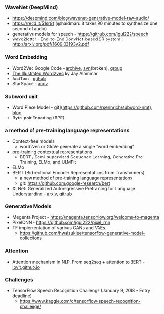 ### WaveNet (DeepMind) 
* https://deepmind.com/blog/wavenet-generative-model-raw-audio/
* https://redd.it/51sr9t (@hardmaru it takes 90 minutes to synthesize one second of audio) 
* generative models for speech - https://github.com/igul222/speech
* wave2letter - End-to-End ConvNet-based SR system : http://arxiv.org/pdf/1609.03193v2.pdf


### Word Embedding 
* Word2Vec Google Code - [archive](https://code.google.com/archive/p/word2vec), [svn](http://word2vec.googlecode.com/svn/trunk)(broken), [group](https://groups.google.com/forum/#!forum/word2vec-toolkit)
* [The Illustrated Word2vec](http://jalammar.github.io/illustrated-word2vec/) by Jay Alammar
* fastText - [github](https://github.com/facebookresearch/fastText)
* StarSpace - [arxiv](https://arxiv.org/abs/1709.03856)

### Subword unit 
* Word Piece Model - git](https://github.com/rsennrich/subword-nmt), [blog](https://lovit.github.io/nlp/2018/04/02/wpm/)
* Byte-pair Encoding (BPE) 


###  a method of pre-training language representations
* Context-free models
  - word2vec or GloVe generate a single "word embedding" 
* pre-training contextual representations
  - BERT / Semi-supervised Sequence Learning, Generative Pre-Training, ELMo, and ULMFit
* ELMo
* BERT (Bidirectional Encoder Representations from Transformers)
  - a new method of pre-training language representations
  - git: https://github.com/google-research/bert
* XLNet: Generalized Autoregressive Pretraining for Language Understanding - [arxiv](https://arxiv.org/abs/1906.08237), [github](https://github.com/zihangdai/xlnet)

### Generative Models
* Megenta Project - https://magenta.tensorflow.org/welcome-to-magenta
* PixelCNN - https://github.com/igul222/pixel_rnn
* TF implementation of various GANs and VAEs.
  - https://github.com/hwalsuklee/tensorflow-generative-model-collections

### Attention 
* Attention mechanism in NLP. From seq2seq + attention to BERT - [lovit.github.io](https://lovit.github.io/machine%20learning/2019/03/17/attention_in_nlp/)

### Challenges
* TensorFlow Speech Recognition Challenge  (January 9, 2018 - Entry deadline)
  * https://www.kaggle.com/c/tensorflow-speech-recognition-challenge/

